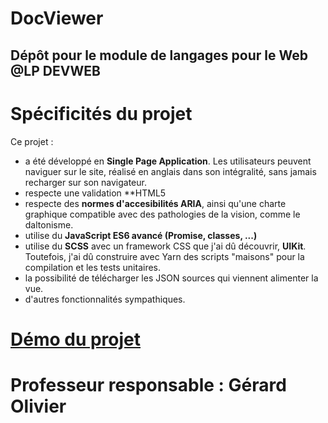 # DocViewer
## Dépôt pour le module de langages pour le Web @LP DEVWEB
# Spécificités du projet

Ce projet :
* a été développé en **Single Page Application**. Les utilisateurs peuvent naviguer sur le site, réalisé en anglais dans son intégralité, sans jamais recharger sur son navigateur.
* respecte une validation **HTML5
* respecte des **normes d'accesibilités ARIA**, ainsi qu'une charte graphique compatible avec des pathologies de la vision, comme le daltonisme.
* utilise du **JavaScript ES6 avancé (Promise, classes, ...)**
* utilise du **SCSS** avec un framework CSS que j'ai dû découvrir, **UIKit**. Toutefois, j'ai dû construire avec Yarn des scripts "maisons" pour la compilation et les tests unitaires.
* la possibilité de télécharger les JSON sources qui viennent alimenter la vue.
* d'autres fonctionnalités sympathiques.

# [Démo du projet](http://hugo-dft.alwaysdata.net/docviewer/)
# Professeur responsable : Gérard Olivier
